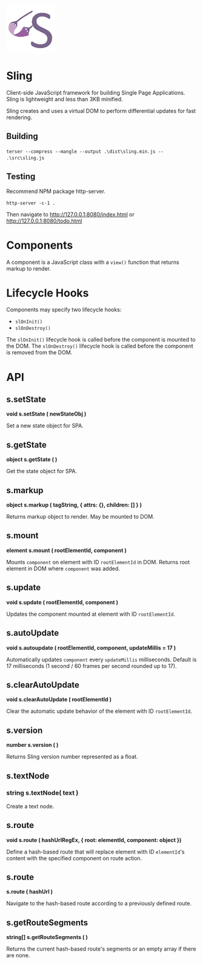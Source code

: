 

![Sling logo](https://github.com/puckowski/Sling.js/blob/master/sling.png "Sling logo")

# Sling

Client-side JavaScript framework for building Single Page Applications. Sling is lightweight and less than 3KB minified.

Sling creates and uses a virtual DOM to perform differential updates for fast rendering.

## Building

```terser --compress --mangle --output .\dist\sling.min.js -- .\src\sling.js```

## Testing

Recommend NPM package http-server.

```
http-server -c-1 .
```

Then navigate to http://127.0.0.1:8080/index.html or
http://127.0.0.1:8080/todo.html

# Components

A component is a JavaScript class with a ```view()``` function that returns markup to render.

# Lifecycle Hooks

Components may specify two lifecycle hooks:
* ```slOnInit()```
* ```slOnDestroy()```

The ```slOnInit()``` lifecycle hook is called before the component is mounted to the DOM.
The ```slOnDestroy()``` lifecycle hook is called before the component is removed from the DOM.

# API

## s.setState 
__void s.setState ( newStateObj )__

Set a new state object for SPA.

## s.getState
__object s.getState ( )__

Get the state object for SPA.

## s.markup
__object s.markup ( tagString, { attrs: {}, children: [] } )__

Returns markup object to render. May be mounted to DOM.

## s.mount
__element s.mount ( rootElementId, component )__

Mounts ```component``` on element with ID ```rootElementId``` in DOM.
Returns root element in DOM where ```component``` was added.

## s.update
__void s.update ( rootElementId, component )__

Updates the component mounted at element with ID ```rootElementId```.

## s.autoUpdate
__void s.autoupdate ( rootElementId, component, updateMillis = 17 )__

Automatically updates ```component``` every ```updateMillis``` milliseconds. Default is 17 milliseconds (1 second / 60 frames per second rounded up to 17).

## s.clearAutoUpdate
__void s.clearAutoUpdate ( rootElementId )__

Clear the automatic update behavior of the element with ID ```rootElementId```.

## s.version
__number s.version ( )__

Returns Sling version number represented as a float.

## s.textNode
### string s.textNode( text )

Create a text node.

## s.route
__void s.route ( hashUrlRegEx, { root: elementId, component: object })__

Define a hash-based route that will replace element with ID ```elementId```'s content with the specified component on route action.

## s.route
__s.route ( hashUrl )__

Navigate to the hash-based route according to a previously defined route.

## s.getRouteSegments 
__string[] s.getRouteSegments ( )__

Returns the current hash-based route's segments or an empty array if there are none.
